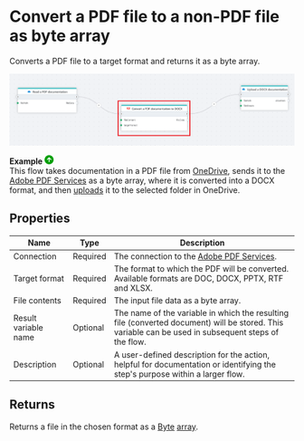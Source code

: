 # Convert a PDF file to a non-PDF file as byte array

Converts a PDF file to a target format and returns it as a byte array.

![img](../../../../images/flow/convertPDFtoOther.png)

**Example** ![img](../../../../images/strz.jpg)  
This flow takes documentation in a PDF file from [OneDrive](../onedrive/read-file-from-onedrive-as-byte-array.md), sends it to the [Adobe PDF Services](https://developer.adobe.com/document-services/docs/overview/pdf-services-api/) as a byte array, where it is converted into a DOCX format, and then [uploads](../onedrive/upload-file-to-onedrive.md) it to the selected folder in OneDrive.



## Properties

| Name                   | Type     | Description                                                                                                                                                     |
|------------------------|----------|-----------------------------------------------------------------------------------------------------------------------------------------------------------------|
| Connection         | Required | The connection to the [Adobe PDF Services](https://developer.adobe.com/document-services/docs/overview/pdf-services-api/).                                          |
| Target format      | Required | The format to which the PDF will be converted. Available formats are DOC, DOCX, PPTX, RTF and XLSX.                                                                              |
| File contents      | Required | The input file data as a byte array.      |
| Result variable name | Optional | The name of the variable in which the resulting file (converted document) will be stored. This variable can be used in subsequent steps of the flow.            |
| Description        | Optional | A user-defined description for the action, helpful for documentation or identifying the step's purpose within a larger flow.     |


## Returns

Returns a file in the chosen format as a [Byte](https://learn.microsoft.com/en-us/dotnet/api/system.byte) [array](https://learn.microsoft.com/en-us/dotnet/csharp/language-reference/builtin-types/arrays).